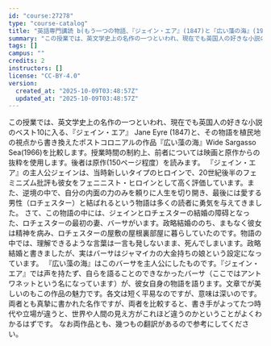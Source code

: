 ```yaml
---
id: "course:27278"
type: "course-catalog"
title: "英語専門講読 b(もう一つの物語、『ジェイン・エア』(1847)と『広い藻の海』(1966)) ／ADVANCED THEMATIC READING (B)"
summary: "この授業では、英文学史上の名作の一つといわれ、現在でも英国人の好きな小説のベスト10に入る、『ジェイン・エア』 Jane Eyre (1847)と、その物語を植民地の視点から書き換えたポストコロニアルの作品『広い藻の海』Wide Sarga…"
tags: []
campus: ""
credits: 2
instructors: []
license: "CC-BY-4.0"
version:
  created_at: "2025-10-09T03:48:57Z"
  updated_at: "2025-10-09T03:48:57Z"
---
```

この授業では、英文学史上の名作の一つといわれ、現在でも英国人の好きな小説のベスト10に入る、『ジェイン・エア』 Jane Eyre (1847)と、その物語を植民地の視点から書き換えたポストコロニアルの作品『広い藻の海』Wide Sargasso Sea(1966)を比較します。授業時間の制約上、前者については映画と原作からの抜粋を使用します。後者は原作(150ページ程度）を読みます。 『ジェイン・エア』の主人公ジェインは、当時新しいタイプのヒロインで、20世紀後半のフェミニズム批評も彼女をフェニニスト・ヒロインとして高く評価しています。また、逆境の中で、自分の内面の力のみを頼りに人生を切り開き、最後には愛する男性（ロチェスター）と結ばれるという物語は多くの読者に勇気を与えてきました。 さて、この物語の中には、ジェインとロチェスターの結婚の障碍となった、ロチェスターの最初の妻、バーサがいます。政略結婚ののち、まもなく彼女は精神を病み、ロチェスターの屋敷の屋根裏部屋に暮らしていたのです。物語の中では、理解できるような言葉は一言も発しないまま、死んでしまいます。政略結婚と書きましたが、実はバーサはジャマイカの大金持ちの娘という設定になっています。 『広い藻の海』はこのバーサを主人公にしたものです。『ジェイン・エア』では声を持たず、自らを語ることのできなかったバーサ（ここではアントワネットという名になっています）が、彼女自身の物語を語ります。文章でが美しいのもこの作品の魅力です。各文は短く平易なのですが、意味は深いのです。 両者とも真摯に書かれた名作ですが、両者を比較すると、書き手がよってたつ時代や立場が違うと、世界や人間の見え方がこれほど違うのかということがよくわかるはずです。 なお両作品とも、幾つもの翻訳があるので参考にしてください。
